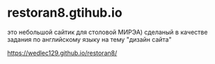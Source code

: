 # restoran8.gtihub.io

это небольшой сайтик для столовой МИРЭА)
сделаный в качестве задания по английскому языку на тему "дизайн сайта"

https://wedlec129.github.io/restoran8/
